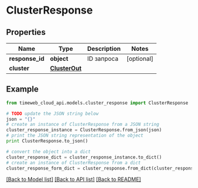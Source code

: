 # ClusterResponse


## Properties
Name | Type | Description | Notes
------------ | ------------- | ------------- | -------------
**response_id** | **object** | ID запроса | [optional] 
**cluster** | [**ClusterOut**](ClusterOut.md) |  | 

## Example

```python
from timeweb_cloud_api.models.cluster_response import ClusterResponse

# TODO update the JSON string below
json = "{}"
# create an instance of ClusterResponse from a JSON string
cluster_response_instance = ClusterResponse.from_json(json)
# print the JSON string representation of the object
print ClusterResponse.to_json()

# convert the object into a dict
cluster_response_dict = cluster_response_instance.to_dict()
# create an instance of ClusterResponse from a dict
cluster_response_form_dict = cluster_response.from_dict(cluster_response_dict)
```
[[Back to Model list]](../README.md#documentation-for-models) [[Back to API list]](../README.md#documentation-for-api-endpoints) [[Back to README]](../README.md)


